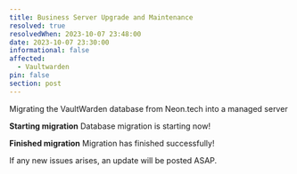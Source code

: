 ```yaml
---
title: Business Server Upgrade and Maintenance
resolved: true
resolvedWhen: 2023-10-07 23:48:00
date: 2023-10-07 23:30:00
informational: false
affected:
  - Vaultwarden
pin: false
section: post
---
```


Migrating the VaultWarden database from Neon.tech into a managed server

**Starting migration** Database migration is starting now!

**Finished migration** Migration has finished successfully!

If any new issues arises, an update will be posted ASAP.
